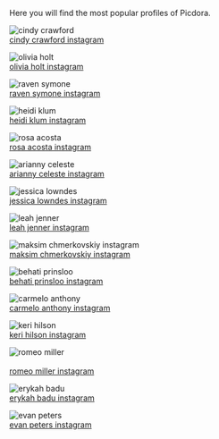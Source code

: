 Here you will find the most popular profiles of Picdora.

<img src="https://scontent.cdninstagram.com/t51.2885-19/s320x320/13249742_1025918444142337_1354787515_a.jpg" alt="cindy crawford"><br />
<a href="https://www.picdora.com/instagram/cindycrawford">cindy crawford instagram</a>

<img src="https://scontent.cdninstagram.com/t51.2885-19/s320x320/13671890_1835022013397923_1125515317_a.jpg" alt="olivia holt"><br />
<a href="https://www.picdora.com/instagram/olivia_holt">olivia holt instagram</a>

<img src="https://scontent.cdninstagram.com/t51.2885-19/s320x320/10549668_1474386312868584_627372945_a.jpg" alt="raven symone"><br />
<a href="https://www.picdora.com/instagram/ravensymone">raven symone instagram</a>

<img src="https://scontent.cdninstagram.com/t51.2885-19/10611222_943297482401351_72288848_a.jpg" alt="heidi klum"><br />
<a href="https://www.picdora.com/instagram/heidiklum">heidi klum instagram</a>

<img src="https://scontent.cdninstagram.com/t51.2885-15/s640x640/sh0.08/e35/14278885_1839091826324181_2051168649904914432_n.jpg?ig_cache_key=MTM0NTA5Njk4Njg3MzczMDc1Nw%3D%3D.2.l" alt="rosa acosta"><br />
<a href="https://www.picdora.com/instagram/rosaacosta">rosa acosta instagram</a>

<img src="https://scontent.cdninstagram.com/t51.2885-19/s320x320/14726438_911345972343316_3301295215859466240_a.jpg" alt="arianny celeste"><br />
<a href="https://www.picdora.com/instagram/ariannyceleste">arianny celeste instagram</a>

<img src="https://scontent.cdninstagram.com/t51.2885-19/s320x320/11906264_940726442632911_1100407042_a.jpg" alt="jessica lowndes"><br />
<a href="https://www.picdora.com/instagram/jessicalowndes">jessica lowndes instagram</a>

<img src="https://scontent.cdninstagram.com/t51.2885-19/s320x320/12237212_1653849061549119_1269150666_a.jpg" alt="leah jenner"><br />
<a href="https://www.picdora.com/instagram/leah_jenner">leah jenner instagram</a>

<img src="https://scontent.cdninstagram.com/t51.2885-19/10514109_1437385873199449_967733770_a.jpg" alt="maksim chmerkovskiy instagram"><br />
<a href="https://www.picdora.com/instagram/maksimc">maksim chmerkovskiy instagram</a>

<img src="https://scontent.cdninstagram.com/t51.2885-19/11820483_629488947154126_2101368381_a.jpg" alt="behati prinsloo"><br />
<a href="https://www.picdora.com/instagram/behatiprinsloo">behati prinsloo instagram</a>

<img src="https://scontent.cdninstagram.com/t51.2885-15/s640x640/sh0.08/e35/14504905_1789163027964491_734444763440218112_n.jpg?ig_cache_key=MTM0ODEwNDYyNjQ1Njk5MTY2Nw%3D%3D.2.l" alt="carmelo anthony"><br />
<a href="https://www.picdora.com/instagram/carmeloanthony">carmelo anthony instagram</a>

<img src="https://scontent.cdninstagram.com/t51.2885-19/11348182_876340212436174_1210772951_a.jpg" alt="keri hilson"><br />
<a href="https://www.picdora.com/instagram/kerihilson">keri hilson instagram</a>

<img src="https://scontent.cdninstagram.com/t51.2885-19/s320x320/12501912_1681575092096807_259982564_a.jpg" alt="romeo miller"><br /><br />
<a href="https://www.picdora.com/instagram/romeomiller">romeo miller instagram</a>

<img src="https://scontent.cdninstagram.com/t51.2885-19/11312235_855243074568438_1250631095_a.jpg" alt="erykah badu"><br />
<a href="https://www.picdora.com/instagram/erykahbadu">erykah badu instagram</a>

<img src="https://scontent.cdninstagram.com/t51.2885-19/s320x320/13108702_540243426160539_293844480_a.jpg" alt="evan peters"><br />
<a href="https://www.picdora.com/instagram/booboodaddy">evan peters instagram</a>
